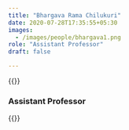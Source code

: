```yaml
---
title: "Bhargava Rama Chilukuri"
date: 2020-07-28T17:35:55+05:30
images:
  - /images/people/bhargava1.png
role: "Assistant Professor"
draft: false

---
```


{{<rawhtml>}}
<h3><b>Assistant Professor</b></h3>
{{</rawhtml>}}